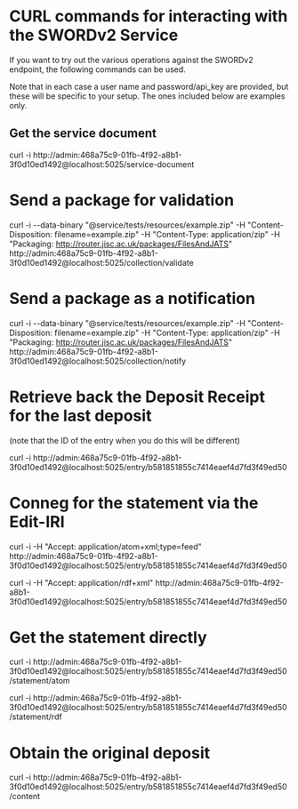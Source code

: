 # CURL commands for interacting with the SWORDv2 Service

If you want to try out the various operations against the SWORDv2 endpoint, the following commands can be used.

Note that in each case a user name and password/api_key are provided, but these will be specific to your setup.  The ones
included below are examples only.

## Get the service document

curl -i http://admin:468a75c9-01fb-4f92-a8b1-3f0d10ed1492@localhost:5025/service-document

# Send a package for validation

curl -i --data-binary "@service/tests/resources/example.zip" -H "Content-Disposition: filename=example.zip" -H "Content-Type: application/zip" -H "Packaging: http://router.jisc.ac.uk/packages/FilesAndJATS" http://admin:468a75c9-01fb-4f92-a8b1-3f0d10ed1492@localhost:5025/collection/validate

# Send a package as a notification

curl -i --data-binary "@service/tests/resources/example.zip" -H "Content-Disposition: filename=example.zip" -H "Content-Type: application/zip" -H "Packaging: http://router.jisc.ac.uk/packages/FilesAndJATS" http://admin:468a75c9-01fb-4f92-a8b1-3f0d10ed1492@localhost:5025/collection/notify

# Retrieve back the Deposit Receipt for the last deposit

(note that the ID of the entry when you do this will be different)

curl -i http://admin:468a75c9-01fb-4f92-a8b1-3f0d10ed1492@localhost:5025/entry/b581851855c7414eaef4d7fd3f49ed50

# Conneg for the statement via the Edit-IRI

curl -i -H "Accept: application/atom+xml;type=feed" http://admin:468a75c9-01fb-4f92-a8b1-3f0d10ed1492@localhost:5025/entry/b581851855c7414eaef4d7fd3f49ed50

curl -i -H "Accept: application/rdf+xml" http://admin:468a75c9-01fb-4f92-a8b1-3f0d10ed1492@localhost:5025/entry/b581851855c7414eaef4d7fd3f49ed50

# Get the statement directly 

curl -i http://admin:468a75c9-01fb-4f92-a8b1-3f0d10ed1492@localhost:5025/entry/b581851855c7414eaef4d7fd3f49ed50/statement/atom

curl -i http://admin:468a75c9-01fb-4f92-a8b1-3f0d10ed1492@localhost:5025/entry/b581851855c7414eaef4d7fd3f49ed50/statement/rdf

# Obtain the original deposit

curl -i http://admin:468a75c9-01fb-4f92-a8b1-3f0d10ed1492@localhost:5025/entry/b581851855c7414eaef4d7fd3f49ed50/content